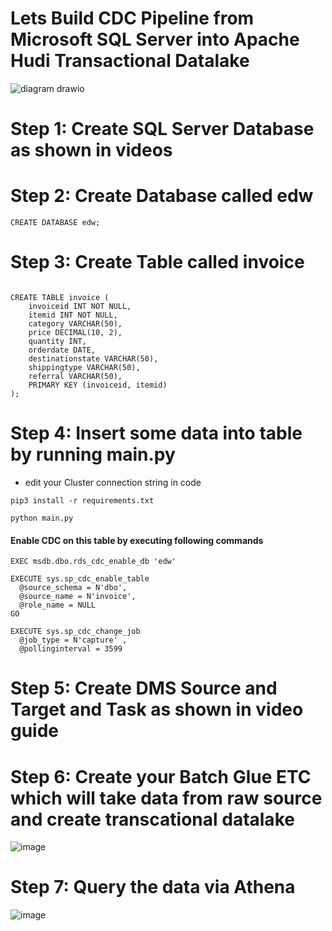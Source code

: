 # Lets Build CDC Pipeline from Microsoft SQL Server into Apache Hudi Transactional Datalake 


![diagram drawio](https://user-images.githubusercontent.com/39345855/227725230-98ed8b96-33ca-4a25-befd-22fecb188754.png)


# Step 1:  Create SQL Server Database as shown in videos 

# Step 2: Create Database called edw 
```
CREATE DATABASE edw;
```

# Step 3: Create Table called invoice 
```

CREATE TABLE invoice (
    invoiceid INT NOT NULL,
    itemid INT NOT NULL,
    category VARCHAR(50),
    price DECIMAL(10, 2),
    quantity INT,
    orderdate DATE,
    destinationstate VARCHAR(50),
    shippingtype VARCHAR(50),
    referral VARCHAR(50),
    PRIMARY KEY (invoiceid, itemid)
);

```


# Step 4: Insert some data into table by running main.py 

* edit your Cluster connection string in code 
```
pip3 install -r requirements.txt

python main.py 
```

#### Enable CDC on this table by executing following commands 
```
EXEC msdb.dbo.rds_cdc_enable_db 'edw'

EXECUTE sys.sp_cdc_enable_table
  @source_schema = N'dbo',
  @source_name = N'invoice',
  @role_name = NULL
GO

EXECUTE sys.sp_cdc_change_job
  @job_type = N'capture' ,
  @pollinginterval = 3599

```



# Step 5: Create DMS Source and Target and Task as shown in video guide 



# Step 6: Create your Batch Glue ETC which will take data from raw source and create transcational datalake 
![image](https://user-images.githubusercontent.com/39345855/227725475-8ee8b10d-c2d7-4e28-bc8e-5d3d12757e95.png)


# Step 7: Query the data via Athena
![image](https://user-images.githubusercontent.com/39345855/227725531-e9889b56-d33c-4456-9696-4f0695bf7e04.png)


